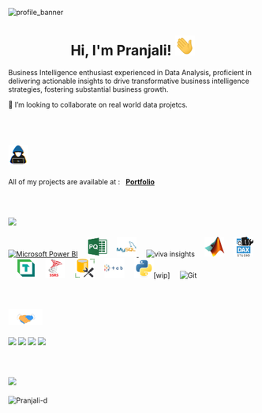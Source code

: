 ![profile_banner](https://github.com/Pranjali-d/Pranjali-d/assets/49934575/749ef44e-345b-43cb-96a5-664c3d36c20c)





<h1 align="center">Hi, I'm Pranjali! <img src="https://raw.githubusercontent.com/Pranjali-d/Pranjali-d/main/resources/wave.gif" width="40" height="40"/> </h1>
 Business Intelligence  enthusiast  experienced in Data Analysis, proficient in delivering actionable insights to drive transformative business intelligence strategies, fostering substantial business growth.
</p>


👯 I’m looking to collaborate  on real world data projetcs.
</br>
</br>
</br>

<h1> <picture> <img src = "https://github.com/0xAbdulKhalid/0xAbdulKhalid/raw/main/assets/mdImages/about_me.gif" width = 40px></picture>  </h1>

 All of my projects are available at : &nbsp;   <b> [Portfolio](https://github.com/Pranjali-d/Portfolio)</b>
  
</br>



## <img src="https://media2.giphy.com/media/QssGEmpkyEOhBCb7e1/giphy.gif?cid=ecf05e47a0n3gi1bfqntqmob8g9aid1oyj2wr3ds3mg700bl&rid=giphy.gif" width = 30px>
</a> <a href="https://powerbi.microsoft.com/en/" target="_blank" rel="noreferrer"> <img src="https://upload.wikimedia.org/wikipedia/commons/thumb/c/cf/New_Power_BI_Logo.svg/600px-New_Power_BI_Logo.svg.png?20210102182532" alt="Microsoft Power BI" width="40" height="40"/></a></a>  &nbsp; &nbsp;
<a href="https://www.microsoft.com/en-us/microsoft-365/excel" target="_blank" rel="noreferrer"> 
<img src="https://raw.githubusercontent.com/Pranjali-d/Pranjali-d/main/resources/poweer%20query%20logo.jpg" alt="excel" width="40" height="40"/></a>   &nbsp; &nbsp;
<a href="https://www.mysql.com/" target="_blank" rel="noreferrer"> <img src="https://raw.githubusercontent.com/devicons/devicon/master/icons/mysql/mysql-original-wordmark.svg" alt="mysql" width="40" height="40"/> </a>   &nbsp; &nbsp;
<img src="https://microsoft.github.io/vivainsights/logo.png" alt="viva insights" width="40" height="40"/>  &nbsp; &nbsp;
<img src="https://github.com/Pranjali-d/Pranjali-d/blob/main/resources/matlab%20logo.jpg" alt="matlab" width="40" height="40"/> </a>   &nbsp; &nbsp;
<img src="https://github.com/Pranjali-d/Pranjali-d/blob/main/resources/dax%20studio%20logo.png" alt="dax studio" width="40" height="40"/> </a>   &nbsp; &nbsp;
<img src="https://github.com/Pranjali-d/Pranjali-d/blob/main/resources/tabuar%20logo.jpg" alt="sql server" width="40" height="40"/> </a>   &nbsp; &nbsp;
<img src="https://github.com/Pranjali-d/Pranjali-d/blob/main/resources/ssrs%20logo.png" alt="SSRS" width="40" height="40"/> </a>   &nbsp; &nbsp;
<img src="https://github.com/Pranjali-d/Pranjali-d/blob/main/resources/ssms%20logo.png" alt="SSMS" width="40" height="40"/> </a>   &nbsp; &nbsp;     <img src="https://github.com/Pranjali-d/Pranjali-d/blob/main/resources/tableau%20logo.jpg" alt="Tableau" width="40" height="40"/> </a>   &nbsp; &nbsp;  <img src="https://raw.githubusercontent.com/devicons/devicon/master/icons/python/python-original.svg" alt="python" width="40" height="40"/>[wip]  </a>   &nbsp; &nbsp;    ![Git](https://img.shields.io/badge/git-%23F05033.svg?style=for-the-badge&logo=git&logoColor=white)   &nbsp;

 <!---
 ![GitHub](https://img.shields.io/badge/github-%23121011.svg?style=for-the-badge&logo=github&logoColor=white)
 https://img.shields.io/badge/Microsoft_Azure-0089D6?style=for-the-badge&logo=microsoft-azure&logoColor=white
 -->
  </br>



## <img src="https://github.com/0xAbdulKhalid/0xAbdulKhalid/raw/main/assets/mdImages/handshake.gif" width = 70px> 
 <a href="https://www.linkedin.com/in/pranjali-dongare-86443017b/"> <img align="center" src="https://img.shields.io/badge/Linkedin-%231DA1F2.svg?style=for-the-badge&logo=linkedin&logoColor=white" height="30"/></a>
 <a href="https://medium.com/@data-biz-tales" > <img align="center" src="https://img.shields.io/badge/Medium-000000.svg?style=for-the-badge&logo=Medium&logoColor=white" height="30"/></a>
  <a href="mailto:dongarepranjali1599@gmail.com" > <img align="center" src="https://img.shields.io/badge/Gmail-EA4335.svg?style=for-the-badge&logo=Gmail&logoColor=white" height="30"/></a>
 <a href="https://www.hackerrank.com/profile/Pranjali_d"> <img align="center" src="https://img.shields.io/badge/HackerRank-00EA64.svg?style=for-the-badge&logo=HackerRank&logoColor=white"  height="30" /></a>
  </br>


</br>

## <img src="https://media.giphy.com/media/iY8CRBdQXODJSCERIr/giphy.gif" width = 40px > 
 <p align="left">
  <img src="https://komarev.com/ghpvc/?username=Pranjali-d&label=Profile%20views&color=0e75b6&style=flat" alt="Pranjali-d" />
  </p>


              


  
 <!---
 <a href="https://www.microsoft.com/en-us/microsoft-365/powerpoint" target="_blank" rel="noreferrer"> <img src="https://upload.wikimedia.org/wikipedia/commons/3/3b/Microsoft_PowerPoint_Logo.png" alt="Microsoft Power Point" width="40" height="40"/></a>  &nbsp; &nbsp;

 	http://ForTheBadge.com/images/badges/built-with-love.svg
 
 -->
  
 
